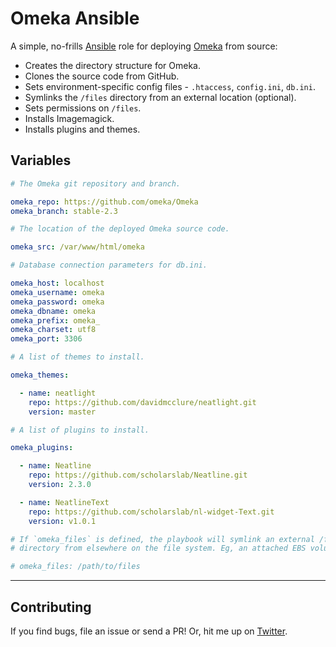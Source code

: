 # Omeka Ansible

A simple, no-frills [Ansible][ansible] role for deploying [Omeka][omeka] from source:

- Creates the directory structure for Omeka.
- Clones the source code from GitHub.
- Sets environment-specific config files - `.htaccess`, `config.ini`, `db.ini`.
- Symlinks the `/files` directory from an external location (optional).
- Sets permissions on `/files`.
- Installs Imagemagick.
- Installs plugins and themes.

## Variables

```yaml
# The Omeka git repository and branch.

omeka_repo: https://github.com/omeka/Omeka
omeka_branch: stable-2.3

# The location of the deployed Omeka source code.

omeka_src: /var/www/html/omeka

# Database connection parameters for db.ini.

omeka_host: localhost
omeka_username: omeka
omeka_password: omeka
omeka_dbname: omeka
omeka_prefix: omeka_
omeka_charset: utf8
omeka_port: 3306

# A list of themes to install.

omeka_themes:

  - name: neatlight
    repo: https://github.com/davidmcclure/neatlight.git
    version: master

# A list of plugins to install.

omeka_plugins:

  - name: Neatline
    repo: https://github.com/scholarslab/Neatline.git
    version: 2.3.0

  - name: NeatlineText
    repo: https://github.com/scholarslab/nl-widget-Text.git
    version: v1.0.1

# If `omeka_files` is defined, the playbook will symlink an external /files
# directory from elsewhere on the file system. Eg, an attached EBS volume.

# omeka_files: /path/to/files
```

---

## Contributing

If you find bugs, file an issue or send a PR! Or, hit me up on [Twitter][clured].

[ansible]: http://www.ansible.com
[omeka]: http://omeka.org
[clured]: https://twitter.com/clured
